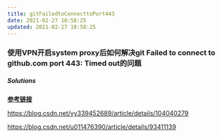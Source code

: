 ```yaml
---
title: gitFailedtoConnecttoPort443
date: 2021-02-27 10:58:25
updated: 2021-02-27 10:58:25
---
```


### 使用VPN开启system proxy后如何解决git  Failed to connect to github.com port 443: Timed out的问题

##### Solutions

<u>**参考链接**</u>

https://blog.csdn.net/yy339452689/article/details/104040279

https://blog.csdn.net/u011476390/article/details/93411139




